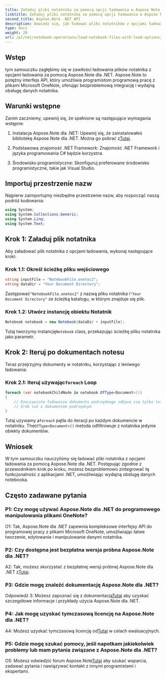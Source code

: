 ```yaml
---
title: Załaduj pliki notatnika za pomocą opcji ładowania w Aspose Note .NET
linktitle: Załaduj pliki notatnika za pomocą opcji ładowania w Aspose Note .NET
second_title: Aspose.Note .NET API
description: Dowiedz się, jak ładować pliki notatników z opcjami ładowania za pomocą Aspose.Note dla .NET. Bezproblemowo zintegruj tę funkcjonalność z aplikacjami .NET, aby efektywnie obsługiwać dane z notebooka.
type: docs
weight: 20
url: /pl/net/notebook-operations/load-notebook-files-with-load-options/
---
```

## Wstęp

tym samouczku zagłębimy się w zawiłości ładowania plików notatnika z opcjami ładowania za pomocą Aspose.Note dla .NET. Aspose.Note to potężny interfejs API, który umożliwia programistom programową pracę z plikami Microsoft OneNote, oferując bezproblemową integrację i wydajną obsługę danych notatnika.

## Warunki wstępne

Zanim zaczniemy, upewnij się, że spełnione są następujące wymagania wstępne:

1.  Instalacja Aspose.Note dla .NET: Upewnij się, że zainstalowałeś bibliotekę Aspose.Note dla .NET. Można go pobrać z[Tutaj](https://releases.aspose.com/note/net/).

2. Podstawowa znajomość .NET Framework: Znajomość .NET Framework i języka programowania C# będzie korzystna.

3. Środowisko programistyczne: Skonfiguruj preferowane środowisko programistyczne, takie jak Visual Studio.

## Importuj przestrzenie nazw

Najpierw zaimportujmy niezbędne przestrzenie nazw, aby rozpocząć naszą podróż kodowania:

```csharp
using System;
using System.Collections.Generic;
using System.Linq;
using System.Text;
```

## Krok 1: Załaduj plik notatnika

Aby załadować plik notatnika z opcjami ładowania, wykonaj następujące kroki:

### Krok 1.1: Określ ścieżkę pliku wejściowego

```csharp
string inputFile = "NotebookFile.onetoc2";
string dataDir = "Your Document Directory";
```

 Zastępować`"NotebookFile.onetoc2"` z nazwą pliku notatnika i`"Your Document Directory"` ze ścieżką katalogu, w którym znajduje się plik.

### Krok 1.2: Utwórz instancję obiektu Notatnik

```csharp
Notebook notebook = new Notebook(dataDir + inputFile);
```

 Tutaj tworzymy instancję`Notebook` class, przekazując ścieżkę pliku notatnika jako parametr.

## Krok 2: Iteruj po dokumentach notesu

Teraz przejrzyjmy dokumenty w notatniku, korzystając z leniwego ładowania:

###  Krok 2.1: Iteruj używając`foreach` Loop

```csharp
foreach (var notebookChildNode in notebook.OfType<Document>()) 
{
    // Rzeczywiste ładowanie dokumentu podrzędnego odbywa się tylko tutaj.
    // Zrób coś z dokumentem podrzędnym
}
```

 Tutaj używamy a`foreach` pętla do iteracji po każdym dokumencie w notatniku. The`OfType<Document>()` metoda odfiltrowuje z notatnika jedynie obiekty dokumentów.

## Wniosek

W tym samouczku nauczyliśmy się ładować pliki notatnika z opcjami ładowania za pomocą Aspose.Note dla .NET. Postępując zgodnie z przewodnikiem krok po kroku, możesz bezproblemowo zintegrować tę funkcjonalność z aplikacjami .NET, umożliwiając wydajną obsługę danych notebooka.

## Często zadawane pytania

### P1: Czy mogę używać Aspose.Note dla .NET do programowego manipulowania plikami OneNote?

O1: Tak, Aspose.Note dla .NET zapewnia kompleksowe interfejsy API do programowej pracy z plikami Microsoft OneNote, umożliwiając łatwe tworzenie, edytowanie i manipulowanie danymi notatnika.

### P2: Czy dostępna jest bezpłatna wersja próbna Aspose.Note dla .NET?

A2: Tak, możesz skorzystać z bezpłatnej wersji próbnej Aspose.Note dla .NET z[Tutaj](https://releases.aspose.com/).

### P3: Gdzie mogę znaleźć dokumentację Aspose.Note dla .NET?

 Odpowiedź 3: Możesz zapoznać się z dokumentacją[Tutaj](https://reference.aspose.com/note/net/) aby uzyskać szczegółowe informacje i przykłady użycia Aspose.Note dla .NET.

### P4: Jak mogę uzyskać tymczasową licencję na Aspose.Note dla .NET?

 A4: Możesz uzyskać tymczasową licencję od[Tutaj](https://purchase.aspose.com/temporary-license/) w celach ewaluacyjnych.

### P5: Gdzie mogę szukać pomocy, jeśli napotkam jakiekolwiek problemy lub mam pytania związane z Aspose.Note dla .NET?

 O5: Możesz odwiedzić forum Aspose.Note[Tutaj](https://forum.aspose.com/c/note/28) aby szukać wsparcia, zadawać pytania i nawiązywać kontakt z innymi programistami i ekspertami.